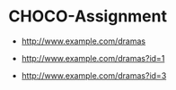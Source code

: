 # CHOCO-Assignment

* http://www.example.com/dramas

* http://www.example.com/dramas?id=1

* http://www.example.com/dramas?id=3
